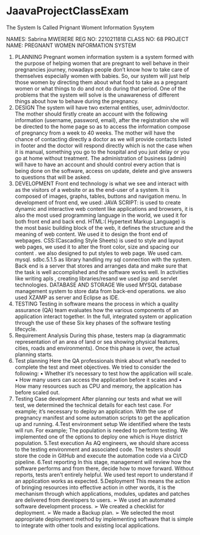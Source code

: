 # JaavaProjectClassExam
The System Is  Called Prignant Woment Information Sysytem 


NAMES: Sabrina MWERERE
REG NO: 2210211818
CLASS NO: 68
PROJECT NAME: PREGNANT WOMEN INFORMATION SYSTEM
1. PLANNING
Pregnant women information system is a system formed with the purpose of helping women
that are pregnant to well behave in their pregnancies journey, nowadays people don’t know
how to take care of themselves especially women with babies.
So, our system will just help those women by directing them about what food to take as a
pregnant women or what things to do and not do during that period. One of the problems
that the system will solve is the unawareness of different things about how to behave during
the pregnancy.
2. DESIGN
The system will have two external entities, user, admin/doctor. The mother should firstly
create an account with the following information (username, password, email), after the
registration she will be directed to the home page so as to access the information compose of
pregnancy from a week to 40 weeks.
The mother will have the chance of contacting directly a doctor as we will provide contacts
listed in footer and the doctor will respond directly which is not the case when it is manual,
something you go to the hospital and you just delay or you go at home without treatment.
The administration of business (admin) will have to have an account and should control every
action that is being done on the software, access on update, delete and give answers to
questions that will be asked.
3. DEVELOPMENT
Front end technology is what we see and interact with as the visitors of a website or as the
end-user of a system. It is composed of images, graphs, tables, buttons and navigation menu.
In development of front end, we used:
JAVA SCRIPT: is used to create dynamic and interactive web content like applications and
browsers, it is also the most used programming language in the world, we used it for both
front end and back end.
HTML:( Hypertext Markup Language) is the most basic building block of the web, it defines the
structure and the meaning of web content. We used it to design the front end of webpages.
CSS:(Cascading Style Sheets) is used to style and layout web pages, we used it to alter the
front color, size and spacing our content . we also designed to put styles to web page.
We used cam. mysql. sdbc.5.1.5 as library handling my sql connection with the system. Back
end is a server that stores and arranges data and make sure that the task is well accomplished
and the software works well. In activities like writing apls , creating libraries/resand we used
jsp and servlet technologies.
DATABASE AND STORAGE
We used MYSQL database management system to store data from back-end operations. we
also used XZAMP as server and Eclipse as IDE.
4. TESTING
Testing in software means the process in which a quality assurance (QA) team evaluates how
the various components of an application interact together. In the full, integrated system or
application through the use of these Six key phases of the software testing lifecycle.
 1. Requirement Analysis
During this phase, testers map (a diagrammatic representation of an area of land or sea
showing physical features, cities, roads and environments). Once this phase is over, the actual
planning starts.
2. Test planning
Here the QA professionals think about what’s needed to complete the test and meet
objectives. We tried to consider the following:
• Whether it’s necessary to test how the application will scale.
• How many users can access the application before it scales and
• How many resources such as CPU and memory, the application has before scaled out.
3. Testing Case development
After planning our tests and what we will test, we determined the technical details for
each test case. For example; it’s necessary to deploy an application. With the use of
pregnancy manifest and some automation scripts to get the application up and
running.
4.Test environment setup
We identified where the tests will run. For example; The population is needed to
perform testing. We implemented one of the options to deploy one which is Huye
district population.
5.Test execution
As AQ engineers, we should share access to the testing environment and associated
code. The testers should store the code in GitHub and execute the automation code
via a CI/CD pipeline.
6.Test reporting
In this stage, management will review how the software performs and from there,
decide how to move forward. Without reports, tests aren’t entirely helpful. We used
test report to understand if an application works as expected.
 5.Deployment
This means the action of bringing resources into effective action in other words, it is
the mechanism through which applications, modules, updates and patches are
delivered from developers to users.
➢ We used an automated software development process.
➢ We created a checklist for deployment.
➢ We made a Backup plan.
➢ We selected the most appropriate deployment method by implementing software
that is simple to integrate with other tools and existing local applications.
